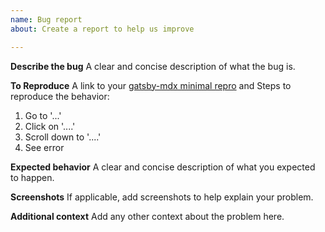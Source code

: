 ```yaml
---
name: Bug report
about: Create a report to help us improve

---
```


**Describe the bug**
A clear and concise description of what the bug is.

**To Reproduce**
A link to your [gatsby-mdx minimal repro](https://github.com/ChristopherBiscardi/gatsby-mdx-minimal-repro) and Steps to reproduce the behavior:
1. Go to '...'
2. Click on '....'
3. Scroll down to '....'
4. See error

**Expected behavior**
A clear and concise description of what you expected to happen.

**Screenshots**
If applicable, add screenshots to help explain your problem.

**Additional context**
Add any other context about the problem here.
